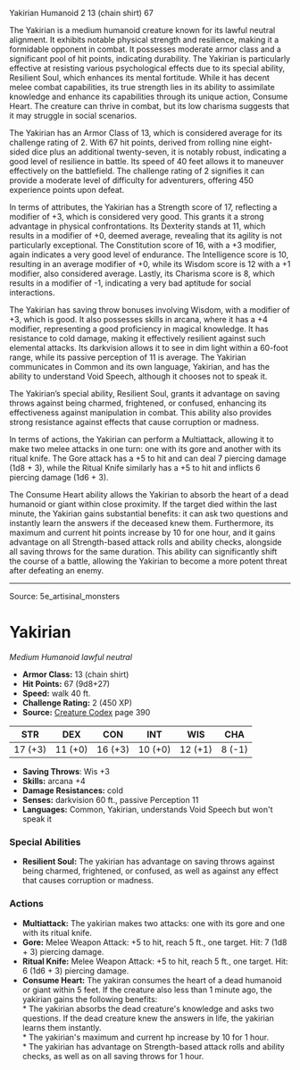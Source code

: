 <MonsterName/>Yakirian</MonsterName>
<CreatureType/>Humanoid</CreatureType>
<CR/>2</CR>
<AC/>13 (chain shirt)</AC>
<HP/>67</HP>
<summary>The Yakirian is a medium humanoid creature known for its lawful neutral alignment. It exhibits notable physical strength and resilience, making it a formidable opponent in combat. It possesses moderate armor class and a significant pool of hit points, indicating durability. The Yakirian is particularly effective at resisting various psychological effects due to its special ability, Resilient Soul, which enhances its mental fortitude. While it has decent melee combat capabilities, its true strength lies in its ability to assimilate knowledge and enhance its capabilities through its unique action, Consume Heart. The creature can thrive in combat, but its low charisma suggests that it may struggle in social scenarios.</summary>

<detail>

The Yakirian has an Armor Class of 13, which is considered average for its challenge rating of 2. With 67 hit points, derived from rolling nine eight-sided dice plus an additional twenty-seven, it is notably robust, indicating a good level of resilience in battle. Its speed of 40 feet allows it to maneuver effectively on the battlefield. The challenge rating of 2 signifies it can provide a moderate level of difficulty for adventurers, offering 450 experience points upon defeat.

In terms of attributes, the Yakirian has a Strength score of 17, reflecting a modifier of +3, which is considered very good. This grants it a strong advantage in physical confrontations. Its Dexterity stands at 11, which results in a modifier of +0, deemed average, revealing that its agility is not particularly exceptional. The Constitution score of 16, with a +3 modifier, again indicates a very good level of endurance. The Intelligence score is 10, resulting in an average modifier of +0, while its Wisdom score is 12 with a +1 modifier, also considered average. Lastly, its Charisma score is 8, which results in a modifier of -1, indicating a very bad aptitude for social interactions.

The Yakirian has saving throw bonuses involving Wisdom, with a modifier of +3, which is good. It also possesses skills in arcana, where it has a +4 modifier, representing a good proficiency in magical knowledge. It has resistance to cold damage, making it effectively resilient against such elemental attacks. Its darkvision allows it to see in dim light within a 60-foot range, while its passive perception of 11 is average. The Yakirian communicates in Common and its own language, Yakirian, and has the ability to understand Void Speech, although it chooses not to speak it.

The Yakirian’s special ability, Resilient Soul, grants it advantage on saving throws against being charmed, frightened, or confused, enhancing its effectiveness against manipulation in combat. This ability also provides strong resistance against effects that cause corruption or madness.

In terms of actions, the Yakirian can perform a Multiattack, allowing it to make two melee attacks in one turn: one with its gore and another with its ritual knife. The Gore attack has a +5 to hit and can deal 7 piercing damage (1d8 + 3), while the Ritual Knife similarly has a +5 to hit and inflicts 6 piercing damage (1d6 + 3). 

The Consume Heart ability allows the Yakirian to absorb the heart of a dead humanoid or giant within close proximity. If the target died within the last minute, the Yakirian gains substantial benefits: it can ask two questions and instantly learn the answers if the deceased knew them. Furthermore, its maximum and current hit points increase by 10 for one hour, and it gains advantage on all Strength-based attack rolls and ability checks, alongside all saving throws for the same duration. This ability can significantly shift the course of a battle, allowing the Yakirian to become a more potent threat after defeating an enemy.</detail>



---

Source: 5e_artisinal_monsters

# Yakirian

*Medium* *Humanoid* *lawful neutral*

- **Armor Class:** 13 (chain shirt)
- **Hit Points:** 67 (9d8+27)
- **Speed:** walk 40 ft.
- **Challenge Rating:** 2 (450 XP)
- **Source:** [Creature Codex](https://koboldpress.com/kpstore/product/creature-codex-for-5th-edition-dnd) page 390

| STR | DEX | CON | INT | WIS | CHA |
| --- | --- | --- | --- | --- | --- |
| 17 (+3) | 11 (+0) | 16 (+3) | 10 (+0) | 12 (+1) | 8 (-1) |

- **Saving Throws**: Wis +3
- **Skills:** arcana +4
- **Damage Resistances:** cold
- **Senses:** darkvision 60 ft., passive Perception 11
- **Languages:** Common, Yakirian, understands Void Speech but won't speak it

### Special Abilities

- **Resilient Soul:** The yakirian has advantage on saving throws against being charmed, frightened, or confused, as well as against any effect that causes corruption or madness.

### Actions

- **Multiattack:** The yakirian makes two attacks: one with its gore and one with its ritual knife.
- **Gore:** Melee Weapon Attack: +5 to hit, reach 5 ft., one target. Hit: 7 (1d8 + 3) piercing damage.
- **Ritual Knife:** Melee Weapon Attack: +5 to hit, reach 5 ft., one target. Hit: 6 (1d6 + 3) piercing damage.
- **Consume Heart:** The yakiran consumes the heart of a dead humanoid or giant within 5 feet. If the creature also less than 1 minute ago, the yakirian gains the following benefits: <br>* The yakirian absorbs the dead creature's knowledge and asks two questions. If the dead creature knew the answers in life, the yakirian learns them instantly. <br>* The yakirian's maximum and current hp increase by 10 for 1 hour. <br>* The yakirian has advantage on Strength-based attack rolls and ability checks, as well as on all saving throws for 1 hour.




